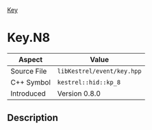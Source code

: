 [Key](index)
# Key.N8
| Aspect | Value |
| --- | --- |
| Source File | `libKestrel/event/key.hpp` |
| C++ Symbol | `kestrel::hid::kp_8` |
| Introduced | Version 0.8.0 |
## Description

